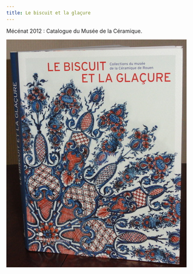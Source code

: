 ```yaml
---
title: Le biscuit et la glaçure
---
```


Mécénat 2012 : Catalogue du Musée de la Céramique.

![Catalogue du Musée de la Céramique, Le biscuit et la glaçure](/fichiers/oeuvres/2012-le-biscuit-et-la-glacure.jpg)
